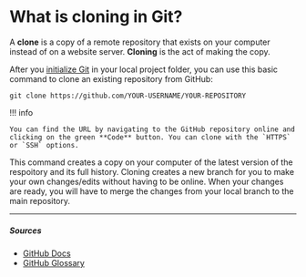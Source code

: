 # What is cloning in Git?

A **clone** is a copy of a remote repository that exists on your computer instead of on a website server. **Cloning** is the act of making the copy.

After you [initialize Git](how-to-initialize-git-repository.md) in your local project folder, you can use this basic command to clone an existing repository from GitHub:

`git clone https://github.com/YOUR-USERNAME/YOUR-REPOSITORY`

!!! info

    You can find the URL by navigating to the GitHub repository online and clicking on the green **Code** button. You can clone with the `HTTPS` or `SSH` options.

This command creates a copy on your computer of the latest version of the respoitory and its full history. Cloning creates a new branch for you to make your own changes/edits without having to be online. When your changes are ready, you will have to merge the changes from your local branch to the main repository.

***

##### Sources
- [GitHub Docs](https://docs.github.com/en)
- [GitHub Glossary](https://docs.github.com/en/get-started/quickstart/github-glossary)